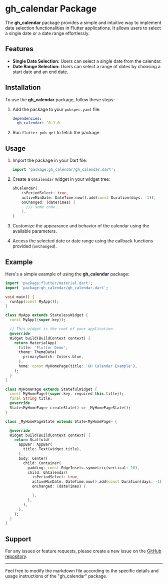 # gh_calendar Package

The **gh_calendar** package provides a simple and intuitive way to implement date selection functionalities in Flutter applications. It allows users to select a single date or a date range effortlessly.

## Features

- **Single Date Selection:** Users can select a single date from the calendar.
- **Date Range Selection:** Users can select a range of dates by choosing a start date and an end date.

## Installation

To use the **gh_calendar** package, follow these steps:

1. Add the package to your `pubspec.yaml` file:

   ```yaml
   dependencies:
     gh_calendar: ^0.1.0
   ```

2. Run `flutter pub get` to fetch the package.

## Usage

1. Import the package in your Dart file:

   ```dart
   import 'package:gh_calendar/gh_calendar.dart';
   ```

2. Create a `GhCalendar` widget in your widget tree:

   ```dart
   GhCalendar(
       isPeriodSelect: true,
       activeMinDate: DateTime.now().add(const Duration(days: -1)),
       onChanged: (dateTimes) {
         /// some code...
       },
   )
   ```

3. Customize the appearance and behavior of the calendar using the available parameters.

4. Access the selected date or date range using the callback functions provided (`onChanged`).

## Example

Here's a simple example of using the **gh_calendar** package:

```dart
import 'package:flutter/material.dart';
import 'package:gh_calendar/gh_calendar.dart';

void main() {
  runApp(const MyApp());
}

class MyApp extends StatelessWidget {
  const MyApp({super.key});

  // This widget is the root of your application.
  @override
  Widget build(BuildContext context) {
    return MaterialApp(
      title: 'Flutter Demo',
      theme: ThemeData(
        primarySwatch: Colors.blue,
      ),
      home: const MyHomePage(title: 'GH Calendar Example'),
    );
  }
}

class MyHomePage extends StatefulWidget {
  const MyHomePage({super.key, required this.title});
  final String title;
  @override
  State<MyHomePage> createState() => _MyHomePageState();
}

class _MyHomePageState extends State<MyHomePage> {

  @override
  Widget build(BuildContext context) {
    return Scaffold(
      appBar: AppBar(
        title: Text(widget.title),
      ),
      body: Center(
        child: Container(
          padding: const EdgeInsets.symmetric(vertical: 10),
          child: GhCalendar(
            isPeriodSelect: true,
            activeMinDate: DateTime.now().add(const Duration(days: -1)),
            onChanged: (dateTimes) {

            },
          ),
        ),
      ),
    );
  }
}

```

## Support

For any issues or feature requests, please create a new issue on the [GitHub repository](https://github.com/Gyeony95/GH-Calendar/issues).

---

Feel free to modify the markdown file according to the specific details and usage instructions of the "gh_calendar" package.